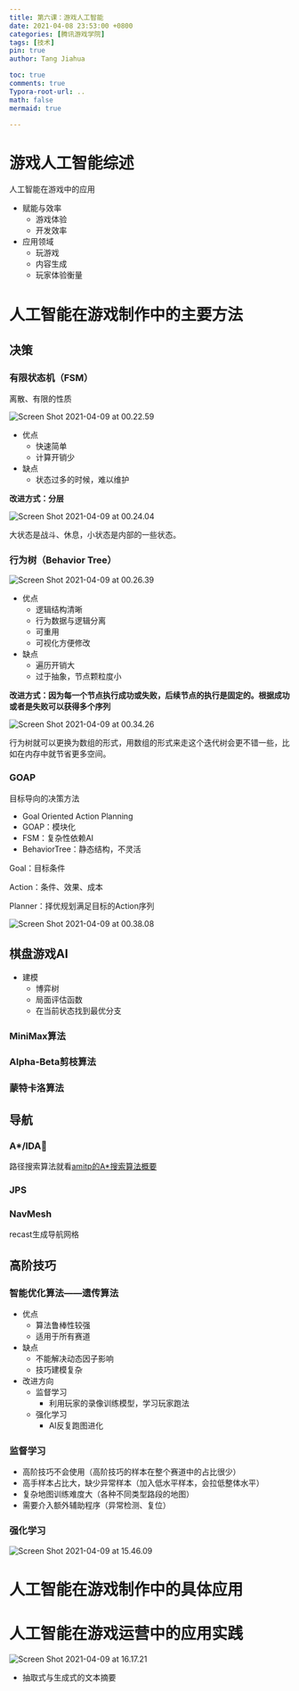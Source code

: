 ```yaml
---
title: 第六课：游戏人工智能
date: 2021-04-08 23:53:00 +0800
categories: [腾讯游戏学院]
tags: [技术]
pin: true
author: Tang Jiahua

toc: true
comments: true
Typora-root-url: ..
math: false
mermaid: true

---
```


# 游戏人工智能综述

人工智能在游戏中的应用

- 赋能与效率
  - 游戏体验
  - 开发效率
- 应用领域
  - 玩游戏
  - 内容生成
  - 玩家体验衡量

# 人工智能在游戏制作中的主要方法

## 决策

### 有限状态机（FSM）

离散、有限的性质

![Screen Shot 2021-04-09 at 00.22.59](/assets/blog_res/2021-04-08-you-xi-ren-gong-zhi-neng.assets/Screen%20Shot%202021-04-09%20at%2000.22.59.png)

- 优点
  - 快速简单
  - 计算开销少
- 缺点
  - 状态过多的时候，难以维护

**改进方式：分层**

![Screen Shot 2021-04-09 at 00.24.04](/assets/blog_res/2021-04-08-you-xi-ren-gong-zhi-neng.assets/Screen%20Shot%202021-04-09%20at%2000.24.04.png)

大状态是战斗、休息，小状态是内部的一些状态。

### 行为树（Behavior Tree）

![Screen Shot 2021-04-09 at 00.26.39](/assets/blog_res/2021-04-08-you-xi-ren-gong-zhi-neng.assets/Screen%20Shot%202021-04-09%20at%2000.26.39.png)

- 优点
  - 逻辑结构清晰
  - 行为数据与逻辑分离
  - 可重用
  - 可视化方便修改
- 缺点
  - 遍历开销大
  - 过于抽象，节点颗粒度小

**改进方式：因为每一个节点执行成功或失败，后续节点的执行是固定的。根据成功或者是失败可以获得多个序列**

![Screen Shot 2021-04-09 at 00.34.26](/assets/blog_res/2021-04-08-you-xi-ren-gong-zhi-neng.assets/Screen%20Shot%202021-04-09%20at%2000.34.26.png)

行为树就可以更换为数组的形式，用数组的形式来走这个迭代树会更不错一些，比如在内存中就节省更多空间。

### GOAP

目标导向的决策方法

- Goal Oriented Action Planning
- GOAP：模块化
- FSM：复杂性依赖AI
- BehaviorTree：静态结构，不灵活

Goal：目标条件

Action：条件、效果、成本

Planner：择优规划满足目标的Action序列

![Screen Shot 2021-04-09 at 00.38.08](/assets/blog_res/2021-04-08-you-xi-ren-gong-zhi-neng.assets/Screen%20Shot%202021-04-09%20at%2000.38.08.png)

## 棋盘游戏AI

- 建模
  - 博弈树
  - 局面评估函数
  - 在当前状态找到最优分支

### MiniMax算法



### Alpha-Beta剪枝算法



### 蒙特卡洛算法



## 导航

### A*/IDA🌟

路径搜索算法就看[amitp的A*搜索算法概要](https://www.redblobgames.com/pathfinding/a-star/introduction.html)

### JPS



### NavMesh

recast生成导航网格

## 高阶技巧

### 智能优化算法——遗传算法

- 优点
  - 算法鲁棒性较强
  - 适用于所有赛道
- 缺点
  - 不能解决动态因子影响
  - 技巧建模复杂
- 改进方向
  - 监督学习
    - 利用玩家的录像训练模型，学习玩家跑法
  - 强化学习
    - AI反复跑图进化

### 监督学习

- 高阶技巧不会使用（高阶技巧的样本在整个赛道中的占比很少）
- 高手样本占比大，缺少异常样本（加入低水平样本，会拉低整体水平）
- 复杂地图训练难度大（各种不同类型路段的地图）
- 需要介入额外辅助程序（异常检测、复位）

### 强化学习

![Screen Shot 2021-04-09 at 15.46.09](/assets/blog_res/2021-04-08-you-xi-ren-gong-zhi-neng.assets/Screen%20Shot%202021-04-09%20at%2015.46.09.png)



# 人工智能在游戏制作中的具体应用



# 人工智能在游戏运营中的应用实践

![Screen Shot 2021-04-09 at 16.17.21](/assets/blog_res/2021-04-08-you-xi-ren-gong-zhi-neng.assets/Screen%20Shot%202021-04-09%20at%2016.17.21.png)

- 抽取式与生成式的文本摘要